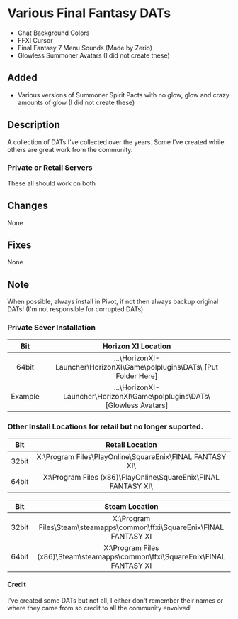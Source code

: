 # Various Final Fantasy DATs
- Chat Background Colors
- FFXI Cursor
- Final Fantasy 7 Menu Sounds (Made by Zerio)
- Glowless Summoner Avatars (I did not create these)
## Added
- Various versions of Summoner Spirit Pacts with no glow, glow and crazy amounts of glow (I did not create these)

## Description
A collection of DATs I've collected over the years. Some I've created while others are great work from the community.

### Private or Retail Servers
These all should work on both

## Changes
None

## Fixes
None

## Note
When possible, always install in Pivot, if not then always backup original DATs! (I'm not responsible for corrupted DATs)
### Private Sever Installation
| Bit | Horizon XI Location |
| :---: | :--: |
| 64bit | ...\HorizonXI-Launcher\HorizonXI\Game\polplugins\DATs\ [Put Folder Here] |
| Example | ...\HorizonXI-Launcher\HorizonXI\Game\polplugins\DATs\ [Glowless Avatars] |

### Other Install Locations for retail but no longer suported.
| Bit | Retail Location |
| :---: | :--: |
| 32bit | X:\Program Files\PlayOnline\SquareEnix\FINAL FANTASY XI\ |
| 64bit | X:\Program Files (x86)\PlayOnline\SquareEnix\FINAL FANTASY XI\ |


| Bit | Steam Location |
| :---: | :--: |
| 32bit | X:\Program Files\Steam\steamapps\common\ffxi\SquareEnix\FINAL FANTASY XI |
| 64bit | X:\Program Files (x86)\Steam\steamapps\common\ffxi\SquareEnix\FINAL FANTASY XI |

#### Credit
I've created some DATs but not all, I either don't remember their names or where they came from so credit to all the community envolved!
